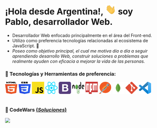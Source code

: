 # ¡Hola desde Argentina!, <img src="/assets/img/greet.gif" width="35px"> soy Pablo, desarrollador Web.

- Desarrollador Web enfocado principalmente en el área del Front-end.
- Utilizo como preferencia tecnologías relacionadas al ecosistema de JavaScript. 💛
- _Poseo como objetivo principal, el cual me motiva día a día a seguir aprendiendo desarrollo Web, construir soluciones a problemas que realmente ayuden con eficacia a mejorar la vida de las personas._

### 🔷 Tecnologías y Herramientas de preferencia:   

<img src="/assets/img/html.svg" alt="HTML5 Logo" width="40" height="40"/> <img src="/assets/img/css.svg" alt="CSS3 Logo" width="40" height="40"/> <img src="/assets/img/javascript.svg" alt="JavaScript Logo" width="40" height="40"/> <img src="/assets/img/react.svg" alt="React Logo" width="40" height="40"/> <img src="/assets/img/bootstrap.svg" alt="Node.js Logo" width="40" height="40"/> <img src="/assets/img/nodejs.svg" alt="Node.js Logo" width="40" height="40"/> <img src="/assets/img/npm.svg" alt="NPM Logo" width="40" height="40"/> <img src="/assets/img/postman.svg" alt="Postman Logo" width="40" height="40"/> <img src="/assets/img/mongodb.svg" alt="MongoDB Logo" width="40" height="40"/> <img src="/assets/img/git.svg" alt="Git Logo" width="40" height="40"/> <img src="/assets/img/vsc.svg" alt="VSC Logo" width="40" height="40"/>

#

### 🔷 CodeWars [(_Soluciones_)](https://www.codewars.com/users/Pablo%20Mart%C3%ADn%20Cruz/completed_solutions)

<img src="https://www.codewars.com/users/Pablo%20Mart%C3%ADn%20Cruz/badges/large">
